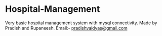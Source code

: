 # Hospital-Management
Very basic hospital management system with mysql connectivity.
Made by Pradish and Rupaneesh.
Email:- pradishvaidyas@gmail.com
